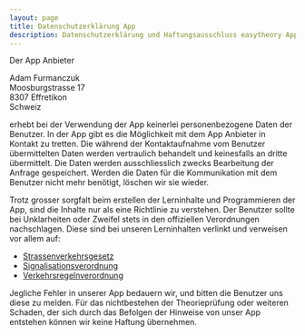 ```yaml
---
layout: page
title: Datenschutzerklärung App
description: Datenschutzerklärung und Haftungsausschluss easytheory App.
---
```

Der App Anbieter

Adam Furmanczuk  
Moosburgstrasse 17  
8307 Effretikon  
Schweiz

erhebt bei der Verwendung der App keinerlei personenbezogene Daten der Benutzer. In der App gibt es die Möglichkeit mit dem App Anbieter in Kontakt zu tretten. Die während der Kontaktaufnahme vom Benutzer übermittelten Daten werden vertraulich behandelt und keinesfalls an dritte übermittelt. Die Daten werden ausschliesslich zwecks Bearbeitung der Anfrage gespeichert. Werden die Daten für die Kommunikation mit dem Benutzer nicht mehr benötigt, löschen wir sie wieder.

Trotz grosser sorgfalt beim erstellen der Lerninhalte und Programmieren der App, sind die Inhalte nur als eine Richtlinie zu verstehen. Der Benutzer sollte bei Unklarheiten oder Zweifel stets in den offiziellen Verordnungen nachschlagen. Diese sind bei unseren Lerninhalten verlinkt und verweisen vor allem auf:

* [Strassenverkehrsgesetz](https://www.fedlex.admin.ch/eli/cc/1959/679_705_685/de)
* [Signalisationsverordnung](https://www.fedlex.admin.ch/eli/cc/1962/1364_1409_1420/de)
* [Verkehrsregelnverordnung](https://www.fedlex.admin.ch/eli/cc/1979/1961_1961_1961/de)

Jegliche Fehler in unserer App bedauern wir, und bitten die Benutzer uns diese zu melden. Für das nichtbestehen der Theorieprüfung oder weiteren Schaden, der sich durch das Befolgen der Hinweise von unser App entstehen können wir keine Haftung übernehmen.
